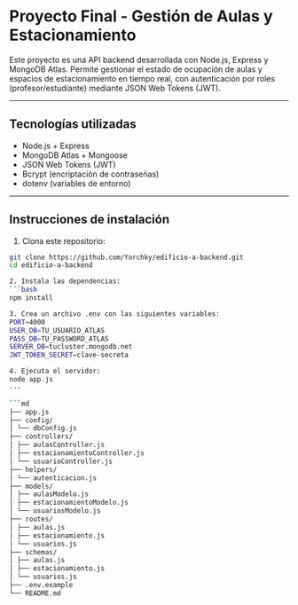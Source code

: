 # Proyecto Final - Gestión de Aulas y Estacionamiento

Este proyecto es una API backend desarrollada con Node.js, Express y MongoDB Atlas. Permite gestionar el estado de ocupación de aulas y espacios de estacionamiento en tiempo real, con autenticación por roles (profesor/estudiante) mediante JSON Web Tokens (JWT).

---
## Tecnologías utilizadas

- Node.js + Express
- MongoDB Atlas + Mongoose
- JSON Web Tokens (JWT)
- Bcrypt (encriptación de contraseñas)
- dotenv (variables de entorno)
---

## Instrucciones de instalación

1. Clona este repositorio:
```bash
git clone https://github.com/Yorchky/edificio-a-backend.git
cd edificio-a-backend

2. Instala las dependencias:
```bash
npm install

3. Crea un archivo .env con las siguientes variables:
PORT=4000
USER_DB=TU_USUARIO_ATLAS
PASS_DB=TU_PASSWORD_ATLAS
SERVER_DB=tucluster.mongodb.net
JWT_TOKEN_SECRET=clave-secreta

4. Ejecuta el servidor:
node app.js
---

```md
├── app.js
├── config/
│ └── dbConfig.js
├── controllers/
│ ├── aulasController.js
│ ├── estacionamientoController.js
│ └── usuarioController.js
├── helpers/
│ └── autenticacion.js
├── models/
│ ├── aulasModelo.js
│ ├── estacionamientoModelo.js
│ └── usuariosModelo.js
├── routes/
│ ├── aulas.js
│ ├── estacionamiento.js
│ └── usuarios.js
├── schemas/
│ ├── aulas.js
│ ├── estacionamiento.js
│ └── usuarios.js
├── .env.example
└── README.md




